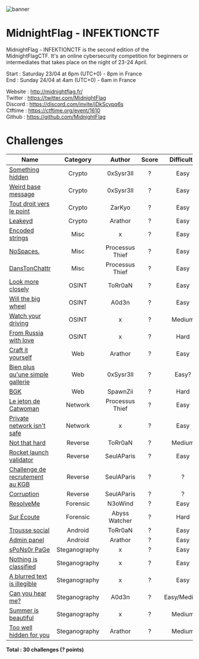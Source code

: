 ![banner](https://pbs.twimg.com/profile_banners/1324819457764696071/1648392635/1500x500)

# MidnightFlag  - INFEKTIONCTF

MidnightFlag - INFEKTIONCTF is the second edition of the MidnightFlagCTF. It's an online cybersecurity competition for beginners or intermediates that takes place on the night of 23-24 April.

Start : Saturday 23/04 at 6pm (UTC+0) - 8pm in France<br>
End : Sunday 24/04 at 4am (UTC+0) - 6am in France 

Website : http://midnightflag.fr/<br>
Twitter : https://twitter.com/MidnightFlag<br>
Discord : https://discord.com/invite/jDkScvpq6s<br>
Ctftime : https://ctftime.org/event/1610<br>
Github  : https://github.com/MidnightFlag

# Challenges

| Name                                                             | Category      | Author     | Score  | Difficulty |
|------------------------------------------------------------------|:-------------:|:----------:|:------:|:----------:|
| [Something hidden](Cryptographie/Something_hidden)               | Crypto        | 0xSysr3ll  | ?      |Easy        |
| [Weird base message](Cryptographie/weird_base_message)           | Crypto        | 0xSysr3ll  | ?      |Easy        |
| [Tout droit vers le point](Cryptographie/Tout-droit-vers-le-point)| Crypto       | ZarKyo     | ?      |Easy        |
| [Leakeyd](Cryptographie/Leakeyd)                                 | Crypto        | Arathor    | ?      |Easy        |  
| [Encoded strings](Misc/encoded_strings)                          | Misc          | x          | ?      |Easy        |
| [NoSpaces.](Misc/No_space)                                       | Misc          | Processus Thief     | ?     |Easy|
| [DansTonChattr](Misc/dans_ton_chattr)                            | Misc          | Processus Thief     | ?     |Easy|
| [Look more closely](OSINT/look_more_closely)                     | OSINT         | ToRr0aN    | ?      |Easy        |
| [Will the big wheel](OSINT/Will_the_big_wheel)                   | OSINT         | A0d3n      | ?      |Easy        |
| [Watch your driving](OSINT/watch_your_driving)                   | OSINT         | x          | ?      |Medium      |
| [From Russia with love](OSINT/from_russia_with_love)             | OSINT         | x          | ?      |Hard        |
| [Craft it yourself](Web/craft_it_yourself)                       | Web           | Arathor    | ?      |Easy        |       
| [Bien plus qu'une simple gallerie](Web/Bien_plus%20qu_une_simpe_gallerie) | Web    | 0xSysr3ll| ?      |Easy?       |       
| [BGK](Web/BGK)                                                   | Web           | SpawnZii   | ?      |Hard        |            
| [Le jeton de Catwoman](Réseau/le_jeton_de_catwoman)              | Network       | Processus Thief     | ?    |Easy |
| [Private network isn't safe](Réseau/private_network_isnt_safe)   | Network       | x          | ?      |Easy        |
| [Not that hard](Reverse/Not_that_hard)                           | Reverse       | ToRr0aN    | ?      |Medium      |
| [Rocket launch validator](Reverse/rocket_launch_validator)       | Reverse       | SeulAParis | ?      |Easy        |
| [Challenge de recrutement au KGB](Reverse/challenge_recrutement_kgb) | Reverse   | SeulAParis | ?      |?           |
| [Corruption](Reverse/corruption)                                 | Reverse       | SeulAParis | ?      |?           |
| [ResolveMe](Forensic/ResolveME)                                  | Forensic      | N3oWind    | ?      |  Easy      |
| [Sur Écoute](Forensic/Sur_écoute_Réseau_Abyss_Watcher)           | Forensic      | Abyss Watcher| ?    |Hard        |
| [Trousse social](Android/Trousse_social)                         | Android       | ToRr0aN    | ?      |  Easy      |
| [Admin panel](Android/Admin_panel)                               | Android       | Arathor    | ?      |  Easy      |
| [sPoNs0r PaGe](Stéganographie/sPoNs0r_PaGe)                      | Steganography | x          | ?      |Easy        |
| [Nothing is classified](Stéganographie/nothing_is_classified)    | Steganography | x          | ?      |Easy        |
| [A blurred text is illegible](Stéganographie/a_blurred_text_is_illegible) | Steganography | x | ?      | Easy       |
| [Can you hear me?](Stéganographie/Can_You_Hear_Me)               | Steganography | A0d3n      | ?      |Easy/Medium |
| [Summer is beautiful](Stéganographie/summer_is_beautiful)        | Steganography | x          | ?      |Medium      |
| [Too well hidden for you](Stéganographie/Too_well_hidden_for_you)| Steganography | Arathor    | ?      |Medium      |

**Total : 30 challenges (? points)**
